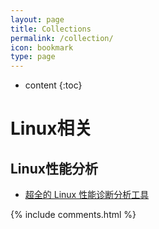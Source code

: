 ```yaml
---
layout: page
title: Collections
permalink: /collection/
icon: bookmark
type: page
---
```


* content
{:toc}

# Linux相关

## Linux性能分析
- [超全的 Linux 性能诊断分析工具](https://mp.weixin.qq.com/s/i_UWIVK6zBLhwHq5WbUIQQ)















{% include comments.html %}
